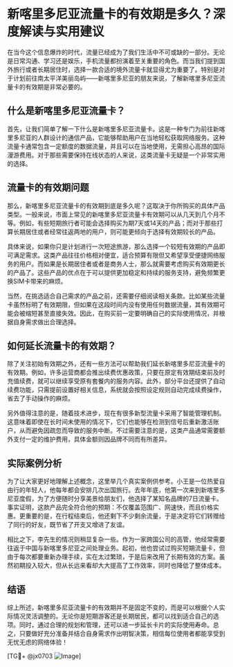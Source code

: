 # 新喀里多尼亚流量卡的有效期是多久？深度解读与实用建议

在当今这个信息爆炸的时代，流量已经成为了我们生活中不可或缺的一部分。无论是日常沟通、学习还是娱乐，手机流量都扮演着至关重要的角色。而当我们提到国外旅行或者长期居住时，选择一款合适的境外流量卡就显得尤为重要了。特别是对于计划前往南太平洋美丽岛屿——新喀里多尼亚的朋友来说，了解新喀里多尼亚流量卡的有效期是非常必要的。

## 什么是新喀里多尼亚流量卡？

首先，让我们简单了解一下什么是新喀里多尼亚流量卡。这是一种专门为前往新喀里多尼亚的人群设计的通信产品，它能够帮助用户在当地轻松获取网络服务。这种流量卡通常包含一定额度的数据流量，并且可以在当地使用，无需担心高昂的国际漫游费用。对于那些需要保持在线状态的人来说，这类流量卡无疑是一个非常实用的选择。

## 流量卡的有效期问题

那么，新喀里多尼亚流量卡的有效期到底是多久呢？这取决于你所购买的具体产品类型。一般来说，市面上常见的新喀里多尼亚流量卡有效期可以从几天到几个月不等。例如，有些短期旅行者可能会选择购买为期7天或14天的产品；而对于那些打算长期居住或者经常往返两地的用户，则可能更倾向于选择有效期较长的产品。

具体来说，如果你只是计划进行一次短途旅游，那么选择一个较短有效期的产品即可满足需求。这类产品往往价格相对便宜，适合预算有限但又希望享受便捷网络服务的用户。而如果是长期居住者或者是商务人士，那么就需要考虑购买有效期更长的产品了。这些产品的优点在于可以提供更加稳定和持续的服务支持，避免频繁更换SIM卡带来的麻烦。

当然，在挑选适合自己需求的产品之前，还需要仔细阅读相关条款。比如某些流量卡虽然标明了有效期限，但如果在这段时间内没有使用任何数据流量，其有效期可能会被缩短甚至直接失效。因此，在购买前一定要明确自己的实际使用情况，并根据自身需求做出合理选择。

## 如何延长流量卡的有效期？

除了关注初始有效期之外，还有一些方法可以帮助我们延长新喀里多尼亚流量卡的有效期。例如，许多运营商都会推出续费优惠政策，只要在原定有效期结束前及时充值续费，就可以继续享受原有套餐内的服务内容。此外，部分平台还提供了自动续费功能，只需提前设置好相关信息，系统就会按照设定规则自动完成续费操作，省去了手动操作的麻烦。

另外值得注意的是，随着技术进步，现在有很多新型流量卡采用了智能管理机制。这意味着即使在长时间未使用的情况下，它们也能够在检测到信号后重新激活账户，从而避免因疏忽而导致的服务中断。不过需要注意的是，这类产品通常需要额外支付一定的维护费用，具体金额则因品牌不同而有所差异。

## 实际案例分析

为了让大家更好地理解上述概念，这里举几个真实案例供参考。小王是一位热爱自由行的年轻人，他每年都会安排几次出国旅行。去年年底，他第一次来到新喀里多尼亚度假，为了方便随时分享美景给朋友们，他选择了某知名品牌的7日流量卡。事实证明，这款产品完全符合他的预期：不仅覆盖范围广、网速快，而且价格实惠。更重要的是，在行程结束后，他还剩下不少剩余流量，于是决定将它们转赠给了同行的好友，既节省了开支又增进了友谊。

相比之下，李先生的情况则稍显复杂一些。作为一家跨国公司的高管，他经常需要往返于中国与新喀里多尼亚之间处理业务。起初，他也尝试过购买短期流量卡，但由于每次都要重新办理手续，实在太过繁琐，于是后来改用了长期有效的方案。虽然初期投入较大，但从长远来看却大大提高了工作效率，同时也降低了整体成本。

## 结语

综上所述，新喀里多尼亚流量卡的有效期并不是固定不变的，而是可以根据个人实际情况灵活调整的。无论你是短期游客还是长期居民，都可以找到适合自己的选项。同时，通过合理的规划和管理，还可以进一步延长卡片的实际使用寿命。总之，只要做好充分准备并结合自身需求作出明智决策，相信每位使用者都能享受到无忧无虑的网络体验！

[TG💪+ @jx0703 ![Image](https://github.com/user-attachments/assets/dbca1d08-cadb-493c-b0ec-ad6f7a83f270)]